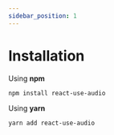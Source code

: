 ```yaml
---
sidebar_position: 1
---
```


# Installation

Using **npm**

```bash
npm install react-use-audio
```

Using **yarn**

```bash
yarn add react-use-audio
```

